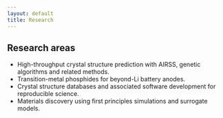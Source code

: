 ```yaml
---
layout: default 
title: Research
---
```


## Research areas

- High-throughput crystal structure prediction with AIRSS, genetic algorithms and related methods.
- Transition-metal phosphides for beyond-Li battery anodes.
- Crystal structure databases and associated software development for reproducible science.
- Materials discovery using first principles simulations and surrogate models.
